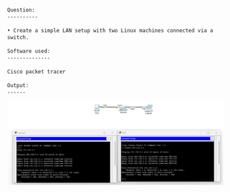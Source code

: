 ```
Question:
----------

• Create a simple LAN setup with two Linux machines connected via a switch. 

Software used:
--------------

Cisco packet tracer

Output:
------
```
![lan](images/image.png)